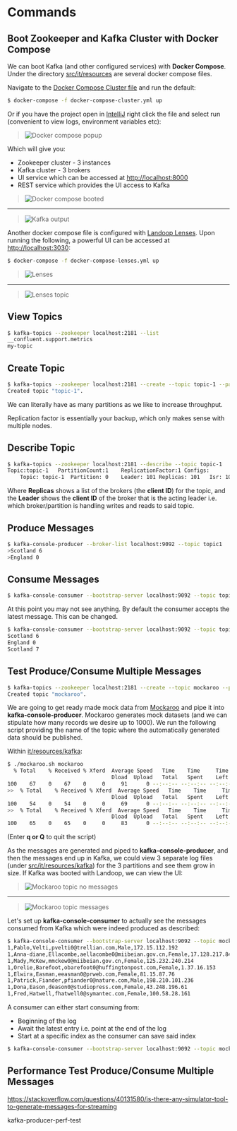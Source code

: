 # Commands

## Boot Zookeeper and Kafka Cluster with Docker Compose

We can boot Kafka (and other configured services) with **Docker Compose**. Under the directory [src/it/resources](src/it/resources) are several docker compose files.

Navigate to the [Docker Compose Cluster file](src/it/resources/docker-compose-cluster.yml) and run the default:

```bash
$ docker-compose -f docker-compose-cluster.yml up
```

Or if you have the project open in [IntelliJ](https://www.jetbrains.com/idea/) right click the file and select run (convenient to view logs, environment variables etc):

> ![Docker compose popup](images/docker-compose-popup.png)

Which will give you:

- Zookeeper cluster - 3 instances
- Kafka cluster - 3 brokers
- UI  service which can be accessed at [http://localhost:8000](http://localhost:8000)
- REST service which provides the UI access to Kafka

> ![Docker compose booted](images/docker-compose-booted.png)

---

> ![Kafka output](images/kafka-output.png)

Another docker compose file is configured with [Landoop Lenses](https://www.landoop.com/lenses-overview/). Upon running the following, a powerful UI can be accessed at [http://localhost:3030](http://localhost:3030):

```bash
$ docker-compose -f docker-compose-lenses.yml up
```

> ![Lenses](images/lenses.png)

---

> ![Lenses topic](images/lenses-topic.png)

## View Topics

```bash
$ kafka-topics --zookeeper localhost:2181 --list
__confluent.support.metrics
my-topic
```

## Create Topic

```bash
$ kafka-topics --zookeeper localhost:2181 --create --topic topic-1 --partitions 1 --replication-factor 1
Created topic "topic-1".
```

We can literally have as many partitions as we like to increase throughput.

Replication factor is essentially your backup, which only makes sense with multiple nodes.

## Describe Topic

```bash
$ kafka-topics --zookeeper localhost:2181 --describe --topic topic-1
Topic:topic-1	PartitionCount:1	ReplicationFactor:1	Configs:
	Topic: topic-1	Partition: 0	Leader: 101	Replicas: 101	Isr: 101
```

Where **Replicas** shows a list of the brokers (the **client ID**) for the topic, and the **Leader** shows the **client ID** of the broker that is the acting leader i.e. which broker/partition is handling writes and reads to said topic.

## Produce Messages

```bash
$ kafka-console-producer --broker-list localhost:9092 --topic topic1
>Scotland 6
>England 0
```

## Consume Messages

```bash
$ kafka-console-consumer --bootstrap-server localhost:9092 --topic topic1
```

At this point you may not see anything. By default the consumer accepts the latest message. This can be changed.

```bash
$ kafka-console-consumer --bootstrap-server localhost:9092 --topic topic1 --from-beginning
Scotland 6
England 0
Scotland 7
```

## Test Produce/Consume Multiple Messages

```bash
$ kafka-topics --zookeeper localhost:2181 --create --topic mockaroo --partitions 3 --replication-factor 1
Created topic "mockaroo".
```

We are going to get ready made mock data from [Mockaroo](https://mockaroo.com) and pipe it into **kafka-console-producer**. Mockaroo generates mock datasets (and we can stipulate how many records we desire up to 1000). We run the following script providing the name of the topic where the automatically generated data should be published.

Within [it/resources/kafka](it/resources/kafka):

```bash
$ ./mockaroo.sh mockaroo
  % Total    % Received % Xferd  Average Speed   Time    Time     Time  Current
                                 Dload  Upload   Total   Spent    Left  Speed
100    67    0    67    0     0     91      0 --:--:-- --:--:-- --:--:--    91
>>  % Total    % Received % Xferd  Average Speed   Time    Time     Time  Current
                                 Dload  Upload   Total   Spent    Left  Speed
100    54    0    54    0     0     69      0 --:--:-- --:--:-- --:--:--    69
>>  % Total    % Received % Xferd  Average Speed   Time    Time     Time  Current
                                 Dload  Upload   Total   Spent    Left  Speed
100    65    0    65    0     0     83      0 --:--:-- --:--:-- --:--:--    83
```

(Enter **q or Q** to quit the script)

As the messages are generated and piped to **kafka-console-producer**, and then the messages end up in Kafka, we could view 3 separate log files (under [src/it/resources/kafka](src/it/resources/kafka)) for the 3 partitions and see them grow in size. If Kafka was booted with Landoop, we can view the UI:

> ![Mockaroo topic no messages](images/mockaroo-topic-no-messages.png)

---

> ![Mockaroo topic messages](images/mockaroo-topic-messages.png)

Let's set up **kafka-console-consumer** to actually see the messages consumed from Kafka which were indeed produced as described:

```bash
$ kafka-console-consumer --bootstrap-server localhost:9092 --topic mockaroo
1,Pablo,Velti,pvelti0@trellian.com,Male,172.15.112.192
1,Anna-diane,Ellacombe,aellacombe0@miibeian.gov.cn,Female,17.128.217.84
1,Mady,McKew,mmckew0@miibeian.gov.cn,Female,125.232.240.214
1,Orelie,Barefoot,obarefoot0@huffingtonpost.com,Female,1.37.16.153
1,Elwira,Easman,eeasman0@prweb.com,Female,81.15.87.76
1,Patrick,Fiander,pfiander0@nature.com,Male,198.210.101.236
1,Dona,Eason,deason0@studiopress.com,Female,43.248.196.61
1,Fred,Hatwell,fhatwell0@symantec.com,Female,100.58.28.161
```

A consumer can either start consuming from:

- Beginning of the log
- Await the latest entry i.e. point at the end of the log
- Start at a specific index as the consumer can save said index

```bash
$ kafka-console-consumer --bootstrap-server localhost:9092 --topic mockaroo --from-beginning
```

## Performance Test Produce/Consume Multiple Messages

https://stackoverflow.com/questions/40131580/is-there-any-simulator-tool-to-generate-messages-for-streaming

kafka-producer-perf-test